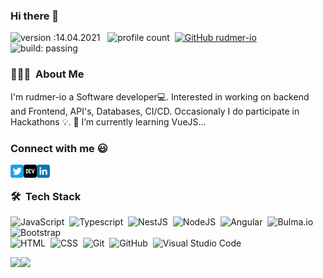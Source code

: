 ### Hi there 👋

![version :14.04.2021](https://img.shields.io/badge/version-14.04.2021-informational) &nbsp;
![profile count](https://komarev.com/ghpvc/?username=rudmer-io&color=red)&nbsp;
[![GitHub rudmer-io](https://img.shields.io/github/followers/rudmer-io?label=follow&style=social)](https://github.com/rudmer-io)&nbsp;
![build: passing](https://img.shields.io/badge/build-passing-success)

### 👨🏻‍💻 &nbsp;About Me
I'm rudmer-io a Software developer💻. Interested in working on backend and Frontend, API's, Databases, CI/CD. Occasionaly I do participate in Hackathons 💡.
🌱 I’m currently learning VueJS...

### Connect with me :smiley:
<a href="https://twitter.com/MrRudmer">
  <img align="left" alt="MrRudmer Twitter" width="21px" src="https://raw.githubusercontent.com/edent/SuperTinyIcons/099dc12b59179d07d534069bc8551718f786d91a/images/svg/twitter.svg" />
</a>
<a href="https://dev.to/rudmerio">
  <img align="left" alt="rudmer-io DEV" width="21px" src="https://raw.githubusercontent.com/edent/SuperTinyIcons/099dc12b59179d07d534069bc8551718f786d91a/images/svg/dev_to.svg" />
</a>
<a href="www.linkedin.com/in/rudmer-io">
  <img align="left" alt="rudmer-io Linkdin" width="21px" src="https://raw.githubusercontent.com/edent/SuperTinyIcons/099dc12b59179d07d534069bc8551718f786d91a/images/svg/linkedin.svg" />
</a>
<br>

### 🛠 &nbsp;Tech Stack

![JavaScript](https://img.shields.io/badge/-JavaScript-05122A?style=flat&logo=javascript)&nbsp;
![Typescript](https://img.shields.io/badge/-Typescript-05122A?style=flat&logo=typescript)&nbsp;
![NestJS](https://img.shields.io/badge/-Nestjs-05122A?style=flat&logo=nestjs)&nbsp;
![NodeJS](https://img.shields.io/badge/-NodeJS-05122A?style=flat&logo=node.js)&nbsp;
![Angular](https://img.shields.io/badge/-Angular-05122A?style=flat&logo=angular)&nbsp;
![Bulma.io](https://img.shields.io/badge/-Bulma-05122A?style=flat&logo=bulma)&nbsp;
![Bootstrap](https://img.shields.io/badge/-Bootstrap-05122A?style=flat&logo=bootstrap&logoColor=563D7C)\
![HTML](https://img.shields.io/badge/-HTML-05122A?style=flat&logo=HTML5)&nbsp;
![CSS](https://img.shields.io/badge/-CSS-05122A?style=flat&logo=CSS3&logoColor=1572B6)&nbsp;
![Git](https://img.shields.io/badge/-Git-05122A?style=flat&logo=git)&nbsp;
![GitHub](https://img.shields.io/badge/-GitHub-05122A?style=flat&logo=github)&nbsp;
![Visual Studio Code](https://img.shields.io/badge/-Visual%20Studio%20Code-05122A?style=flat&logo=visual-studio-code&logoColor=007ACC)&nbsp;

<img height="137px" src="https://github-readme-stats.vercel.app/api?username=rudmer-io&hide_title=true&hide_border=true&show_icons=true&include_all_commits=true&count_private=true&line_height=21&text_color=000&icon_color=000&bg_color=0,ea6161,ffc64d,fffc4d,52fa5a&theme=graywhite" /><img height="137px" src="https://github-readme-stats.vercel.app/api/top-langs/?username=rudmer-io&hide=html&hide_title=true&hide_border=true&layout=compact&langs_count=9&text_color=000&icon_color=fff&bg_color=0,52fa5a,4dfcff,c64dff&theme=graywhite" />
